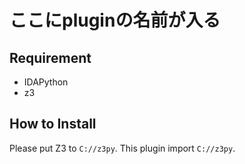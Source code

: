 # ここにpluginの名前が入る
## Requirement
- IDAPython
- z3

## How to Install
Please put Z3 to `C://z3py`. This plugin import `C://z3py`.

